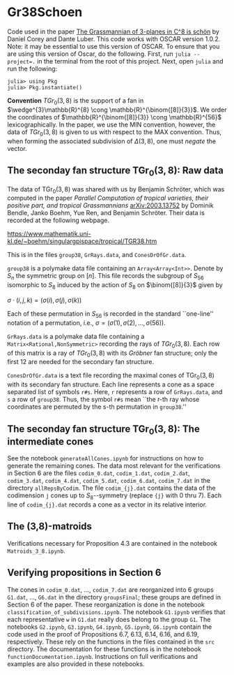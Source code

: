 # Gr38Schoen
Code used in the paper <a href="https://arxiv.org/abs/2206.14993"> The Grassmannian of 3-planes in C^8 is sch&#246;n</a> by Daniel Corey and Dante Luber. This code works with OSCAR version 1.0.2. Note: it may be essential to use this version of OSCAR. To ensure that you are using this version of Oscar, do the following. First, run `julia --project=.` in the terminal from the root of this project. Next, open `julia` and run the following:

```
julia> using Pkg
julia> Pkg.instantiate()
```

**Convention** $TGr_{0}(3,8)$ is the support of a fan in $\wedge^{3}\mathbb{R}^{8} \cong \mathbb{R}^{\binom{[8]}{3}}$. We order the coordinates of $\mathbb{R}^{\binom{[8]}{3}} \cong \mathbb{R}^{56}$ lexicographically.  In the paper, we use the MIN convention, however, the data of $TGr_{0}(3,8)$ is given to us with respect to the MAX convention. Thus, when forming the associated subdivision of $\Delta(3,8)$, one must *negate* the vector. 

## The seconday fan structure $\mathsf{TGr}_{0}(3,8)$: Raw data

The data of $\mathsf{TGr}_{0}(3,8)$ was shared with us by Benjamin Schr&#246;ter, which was computed in the paper *Parallel Computation of tropical varieties, their positive part, and tropical Grassmannians* <a href="https://arxiv.org/abs/2003.13752"> arXiv:2003.13752</a> by Dominik Bendle, Janko Boehm, Yue Ren, and Benjamin Schr&#246;ter. Their data is recorded at the following webpage.

https://www.mathematik.uni-kl.de/~boehm/singulargpispace/tropical/TGR38.htm


This is in the files `group38`, `GrRays.data`, and `ConesDrOfGr.data`. 


`group38` is a polymake data file containing an `Array<Array<Int>>`. Denote by $S_{n}$ the symmetric group on $[n]$.  This file records the subgroup of $S_{56}$  isomorphic to  $S_8$ induced by the action of $S_8$ on $\binom{[8]}{3}$ given by

$\sigma \cdot (i,j,k ) = (\sigma(i),\sigma(j),\sigma(k))$

Each of these permutation in $S_{56}$ is recorded in the standard ``one-line'' notation of a permutation, i.e., $\sigma = (\sigma(1), \sigma(2), \ldots, \sigma(56))$.

`GrRays.data` is a polymake data file containing a `Matrix<Rational,NonSymmetric>` recording the rays of $TGr_{0}(3,8)$. Each row of this matrix is a ray of $TGr_{0}(3,8)$ with its *Gr&#246;bner* fan structure; only the first 12 are needed for the secondary fan structure. 

`ConesDrOfGr.data` is a text file recording the maximal cones of $\mathsf{TGr}_{0}(3,8)$ with its secondary fan structure. Each line represents a cone as a space separated list of symbols `r#s`. Here, `r` represents a row of `GrRays.data`, and `s` a row of `group38`. Thus, the symbol `r#s` mean ``the r-th ray whose coordinates are permuted by the s-th permutation in `group38`.'' 

## The seconday fan structure $\mathsf{TGr}_{0}(3,8)$: The intermediate cones
See the notebook `generateAllCones.ipynb` for instructions on how to generate the remaining cones. The data most relevant for the verifications in Section 6 are the files `codim_0.dat`, `codim_1.dat`, `codim_2.dat`, `codim_3.dat`, `codim_4.dat`, `codim_5.dat`, `codim_6.dat`, `codim_7.dat` in the directory `allRepsByCodim`. The file `codim_{j}.dat` contains the data of the codimension `j` cones up to $S_8$--symmetry (replace `{j}` with 0 thru 7). Each line of `codim_{j}.dat` records a cone as a vector in its relative interior. 

## The (3,8)-matroids
Verifications necessary for Proposition 4.3 are contained in the notebook `Matroids_3_8.ipynb`. 

## Verifying propositions in Section 6

The cones in `codim_0.dat`, ..., `codim_7.dat` are reorganized into 6 groups `G1.dat`, ..., `G6.dat`  in the directory `groupsFinal`; these groups are defined in Section 6 of the paper. These reorganization is done in the notebook `classification_of_subdivisions.ipynb`.  The notebook `G1.ipynb` verifies that each representative `w` in `G1.dat`  really does belong to the group `G1`. The notebooks `G2.ipynb`, `G3.ipynb`, `G4.ipynb`, ```G5.ipynb```, `G6.ipynb` contain the code used in the proof of Propositions 6.7, 6.13, 6.14, 6.16, and 6.19, respectively. These rely on the functions in the files contained in the `src` directory. The documentation for these functions is in the notebook `functionDocumentation.ipynb`. Instructions on full verifications and examples are also provided in these notebooks. 



